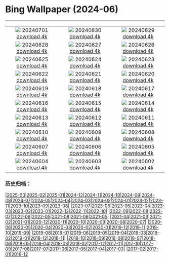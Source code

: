 # Bing Wallpaper (2024-06)
**************
| | | |
| :----: | :----: | :----: |
| ![](https://www.bing.com/th?id=OHR.UbudBali_EN-CA8434577809_1920x1080.jpg) 20240701 [download 4k](https://www.bing.com/th?id=OHR.UbudBali_EN-CA8434577809_UHD.jpg) | ![](https://www.bing.com/th?id=OHR.TourCorsica_EN-CA6661370949_1920x1080.jpg) 20240630 [download 4k](https://www.bing.com/th?id=OHR.TourCorsica_EN-CA6661370949_UHD.jpg) | ![](https://www.bing.com/th?id=OHR.ChristopherPark_EN-CA4001451105_1920x1080.jpg) 20240629 [download 4k](https://www.bing.com/th?id=OHR.ChristopherPark_EN-CA4001451105_UHD.jpg) |
| ![](https://www.bing.com/th?id=OHR.FlorenceDuomo_EN-CA9972074175_1920x1080.jpg) 20240628 [download 4k](https://www.bing.com/th?id=OHR.FlorenceDuomo_EN-CA9972074175_UHD.jpg) | ![](https://www.bing.com/th?id=OHR.CardinalfishAnemone_EN-CA9725559395_1920x1080.jpg) 20240627 [download 4k](https://www.bing.com/th?id=OHR.CardinalfishAnemone_EN-CA9725559395_UHD.jpg) | ![](https://www.bing.com/th?id=OHR.FireWave_EN-CA9559982578_1920x1080.jpg) 20240626 [download 4k](https://www.bing.com/th?id=OHR.FireWave_EN-CA9559982578_UHD.jpg) |
| ![](https://www.bing.com/th?id=OHR.FloresIsland_EN-CA9405786955_1920x1080.jpg) 20240625 [download 4k](https://www.bing.com/th?id=OHR.FloresIsland_EN-CA9405786955_UHD.jpg) | ![](https://www.bing.com/th?id=OHR.DhakaBangladesh_EN-CA1292742742_1920x1080.jpg) 20240624 [download 4k](https://www.bing.com/th?id=OHR.DhakaBangladesh_EN-CA1292742742_UHD.jpg) | ![](https://www.bing.com/th?id=OHR.BrazilRainforest_EN-CA8803781461_1920x1080.jpg) 20240623 [download 4k](https://www.bing.com/th?id=OHR.BrazilRainforest_EN-CA8803781461_UHD.jpg) |
| ![](https://www.bing.com/th?id=OHR.IndPeopleDay_EN-CA8734922275_1920x1080.jpg) 20240622 [download 4k](https://www.bing.com/th?id=OHR.IndPeopleDay_EN-CA8734922275_UHD.jpg) | ![](https://www.bing.com/th?id=OHR.KokinoMacedonia_EN-CA8649662259_1920x1080.jpg) 20240621 [download 4k](https://www.bing.com/th?id=OHR.KokinoMacedonia_EN-CA8649662259_UHD.jpg) | ![](https://www.bing.com/th?id=OHR.LewaGiraffe_EN-CA8570636554_1920x1080.jpg) 20240620 [download 4k](https://www.bing.com/th?id=OHR.LewaGiraffe_EN-CA8570636554_UHD.jpg) |
| ![](https://www.bing.com/th?id=OHR.LupinIceland_EN-CA8487496970_1920x1080.jpg) 20240619 [download 4k](https://www.bing.com/th?id=OHR.LupinIceland_EN-CA8487496970_UHD.jpg) | ![](https://www.bing.com/th?id=OHR.HummingThistle_EN-CA5661404552_1920x1080.jpg) 20240618 [download 4k](https://www.bing.com/th?id=OHR.HummingThistle_EN-CA5661404552_UHD.jpg) | ![](https://www.bing.com/th?id=OHR.RedFoxDad_EN-CA5585165755_1920x1080.jpg) 20240617 [download 4k](https://www.bing.com/th?id=OHR.RedFoxDad_EN-CA5585165755_UHD.jpg) |
| ![](https://www.bing.com/th?id=OHR.NazareWave_EN-CA5439968025_1920x1080.jpg) 20240616 [download 4k](https://www.bing.com/th?id=OHR.NazareWave_EN-CA5439968025_UHD.jpg) | ![](https://www.bing.com/th?id=OHR.PeggysCove_EN-CA5369786988_1920x1080.jpg) 20240615 [download 4k](https://www.bing.com/th?id=OHR.PeggysCove_EN-CA5369786988_UHD.jpg) | ![](https://www.bing.com/th?id=OHR.RegistanUzbekistan_EN-CA2957046494_1920x1080.jpg) 20240614 [download 4k](https://www.bing.com/th?id=OHR.RegistanUzbekistan_EN-CA2957046494_UHD.jpg) |
| ![](https://www.bing.com/th?id=OHR.BigBendMilkyWay_EN-CA2391615132_1920x1080.jpg) 20240613 [download 4k](https://www.bing.com/th?id=OHR.BigBendMilkyWay_EN-CA2391615132_UHD.jpg) | ![](https://www.bing.com/th?id=OHR.GemsbokBotswana_EN-CA0854561262_1920x1080.jpg) 20240612 [download 4k](https://www.bing.com/th?id=OHR.GemsbokBotswana_EN-CA0854561262_UHD.jpg) | ![](https://www.bing.com/th?id=OHR.OsakaNight_EN-CA0467122795_1920x1080.jpg) 20240611 [download 4k](https://www.bing.com/th?id=OHR.OsakaNight_EN-CA0467122795_UHD.jpg) |
| ![](https://www.bing.com/th?id=OHR.BardenasBiosphere_EN-CA9390385116_1920x1080.jpg) 20240610 [download 4k](https://www.bing.com/th?id=OHR.BardenasBiosphere_EN-CA9390385116_UHD.jpg) | ![](https://www.bing.com/th?id=OHR.CanadianGP_EN-CA8496728904_1920x1080.jpg) 20240609 [download 4k](https://www.bing.com/th?id=OHR.CanadianGP_EN-CA8496728904_UHD.jpg) | ![](https://www.bing.com/th?id=OHR.HumpbackFamily_EN-CA7093213035_1920x1080.jpg) 20240608 [download 4k](https://www.bing.com/th?id=OHR.HumpbackFamily_EN-CA7093213035_UHD.jpg) |
| ![](https://www.bing.com/th?id=OHR.LesBravesNormandy_EN-CA6288296004_1920x1080.jpg) 20240607 [download 4k](https://www.bing.com/th?id=OHR.LesBravesNormandy_EN-CA6288296004_UHD.jpg) | ![](https://www.bing.com/th?id=OHR.MadagascarRiver_EN-CA5413298689_1920x1080.jpg) 20240606 [download 4k](https://www.bing.com/th?id=OHR.MadagascarRiver_EN-CA5413298689_UHD.jpg) | ![](https://www.bing.com/th?id=OHR.ChestnutBeeEater_EN-CA4730115773_1920x1080.jpg) 20240605 [download 4k](https://www.bing.com/th?id=OHR.ChestnutBeeEater_EN-CA4730115773_UHD.jpg) |
| ![](https://www.bing.com/th?id=OHR.CopenhagenBicycles_EN-CA1742529177_1920x1080.jpg) 20240604 [download 4k](https://www.bing.com/th?id=OHR.CopenhagenBicycles_EN-CA1742529177_UHD.jpg) | ![](https://www.bing.com/th?id=OHR.Annahummingbird_EN-CA0660927808_1920x1080.jpg) 20240603 [download 4k](https://www.bing.com/th?id=OHR.Annahummingbird_EN-CA0660927808_UHD.jpg) | ![](https://www.bing.com/th?id=OHR.PrideMonthSF_EN-CA8827257205_1920x1080.jpg) 20240602 [download 4k](https://www.bing.com/th?id=OHR.PrideMonthSF_EN-CA8827257205_UHD.jpg) |

### 历史归档：

|[2025-03](bing/2025-03/2025-03.md)|[2025-02](bing/2025-02/2025-02.md)|[2025-01](bing/2025-01/2025-01.md)|[2024-12](bing/2024-12/2024-12.md)|[2024-11](bing/2024-11/2024-11.md)|[2024-10](bing/2024-10/2024-10.md)|[2024-09](bing/2024-09/2024-09.md)|[2024-08](bing/2024-08/2024-08.md)|[2024-07](bing/2024-07/2024-07.md)|[2024-05](bing/2024-05/2024-05.md)|[2024-04](bing/2024-04/2024-04.md)|[2024-03](bing/2024-03/2024-03.md)|[2024-02](bing/2024-02/2024-02.md)|[2024-01](bing/2024-01/2024-01.md)|[2023-12](bing/2023-12/2023-12.md)|[2023-11](bing/2023-11/2023-11.md)|[2023-10](bing/2023-10/2023-10.md)|[2023-09](bing/2023-09/2023-09.md)|[2023-08](bing/2023-08/2023-08.md)|
|[2023-07](bing/2023-07/2023-07.md)|[2023-06](bing/2023-06/2023-06.md)|[2023-05](bing/2023-05/2023-05.md)|[2023-04](bing/2023-04/2023-04.md)|[2023-03](bing/2023-03/2023-03.md)|[2023-02](bing/2023-02/2023-02.md)|[2023-01](bing/2023-01/2023-01.md)|[2022-12](bing/2022-12/2022-12.md)|[2022-11](bing/2022-11/2022-11.md)|[2022-10](bing/2022-10/2022-10.md)|
|[2022-09](bing/2022-09/2022-09.md)|[2022-08](bing/2022-08/2022-08.md)|[2022-07](bing/2022-07/2022-07.md)|[2022-06](bing/2022-06/2022-06.md)|[2022-05](bing/2022-05/2022-05.md)|[2021-08](bing/2021-08/2021-08.md)|[2021-06](bing/2021-06/2021-06.md)|[2021-05](bing/2021-05/2021-05.md)|
|[2021-04](bing/2021-04/2021-04.md)|[2021-03](bing/2021-03/2021-03.md)|[2021-02](bing/2021-02/2021-02.md)|[2021-01](bing/2021-01/2021-01.md)|[2020-12](bing/2020-12/2020-12.md)|[2020-11](bing/2020-11/2020-11.md)|[2020-10](bing/2020-10/2020-10.md)|[2020-09](bing/2020-09/2020-09.md)|[2020-08](bing/2020-08/2020-08.md)|[2020-07](bing/2020-07/2020-07.md)|
|[2020-06](bing/2020-06/2020-06.md)|[2020-05](bing/2020-05/2020-05.md)|[2020-04](bing/2020-04/2020-04.md)|[2020-03](bing/2020-03/2020-03.md)|[2020-02](bing/2020-02/2020-02.md)|[2020-01](bing/2020-01/2020-01.md)|[2019-12](bing/2019-12/2019-12.md)|[2019-11](bing/2019-11/2019-11.md)|[2019-10](bing/2019-10/2019-10.md)|[2019-09](bing/2019-09/2019-09.md)|
|[2019-08](bing/2019-08/2019-08.md)|[2019-07](bing/2019-07/2019-07.md)|[2019-06](bing/2019-06/2019-06.md)|[2019-05](bing/2019-05/2019-05.md)|[2019-04](bing/2019-04/2019-04.md)|[2019-03](bing/2019-03/2019-03.md)|[2019-02](bing/2019-02/2019-02.md)|[2019-01](bing/2019-01/2019-01.md)|[2018-12](bing/2018-12/2018-12.md)|[2018-11](bing/2018-11/2018-11.md)|
|[2018-10](bing/2018-10/2018-10.md)|[2018-09](bing/2018-09/2018-09.md)|[2018-08](bing/2018-08/2018-08.md)|[2018-07](bing/2018-07/2018-07.md)|[2018-06](bing/2018-06/2018-06.md)|[2018-05](bing/2018-05/2018-05.md)|[2018-04](bing/2018-04/2018-04.md)|[2018-03](bing/2018-03/2018-03.md)|[2018-02](bing/2018-02/2018-02.md)|[2017-12](bing/2017-12/2017-12.md)|[2017-11](bing/2017-11/2017-11.md)|[2017-10](bing/2017-10/2017-10.md)|[2017-09](bing/2017-09/2017-09.md)|[2017-08](bing/2017-08/2017-08.md)|[2017-07](bing/2017-07/2017-07.md)|[2017-06](bing/2017-06/2017-06.md)|[2017-05](bing/2017-05/2017-05.md)|[2017-04](bing/2017-04/2017-04.md)|[2017-03](bing/2017-03/2017-03.md)|
|[2017-02](bing/2017-02/2017-02.md)|[2017-01](bing/2017-01/2017-01.md)|[2016-12](bing/2016-12/2016-12.md)